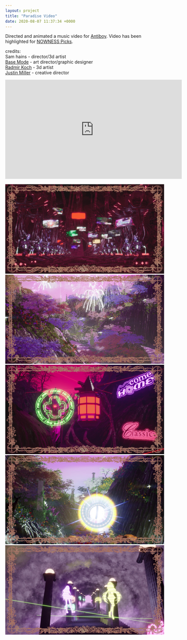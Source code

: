 ```yaml
---
layout: project
title: "Paradise Video"
date: 2020-08-07 11:37:34 +0000
---
```



Directed and animated a music video for [Antiboy](https://www.instagram.com/theantiboy/). Video has been highlighted for [NOWNESS Picks](https://www.nowness.com/picks/antiboy-paradise).


credits:<br>
Sam hains - director/3d artist<br>
[Base Mode](https://www.instagram.com/base__mode/) - art director/graphic designer<br>
[Radmir Koch](https://www.instagram.com/rvdimir/) - 3d artist<br>
[Justin Miller](https://www.instagram.com/justinmillercreative/) - creative director<br>

<iframe width="560" height="315" src="https://www.youtube.com/embed/Jq8PbnaF6kU" frameborder="0" allow="accelerometer; autoplay; clipboard-write; encrypted-media; gyroscope; picture-in-picture" allowfullscreen></iframe>


![](/assets/paradise/1.jpg)
![](/assets/paradise/2.jpg)
![](/assets/paradise/3.jpg)
![](/assets/paradise/4.jpg)
![](/assets/paradise/5.jpg)
